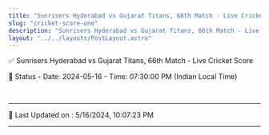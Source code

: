 ```yaml
---
title: "Sunrisers Hyderabad vs Gujarat Titans, 66th Match - Live Cricket Score"
slug: "cricket-score-one"
description: "Sunrisers Hyderabad vs Gujarat Titans, 66th Match - Live Cricket Score - Date: 2024-05-16 - Time: 07:30:00 PM (Indian Local Time)."
layout: "../../layouts/PostLayout.astro"
--- 
```


✅ Sunrisers Hyderabad vs Gujarat Titans, 66th Match - Live Cricket Score

📑 Status - Date: 2024-05-16 - Time: 07:30:00 PM (Indian Local Time)

<br />

***

📝 Last Updated on : 5/16/2024, 10:07:23 PM

***

